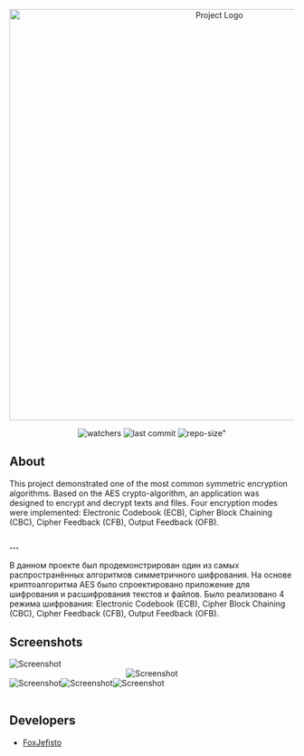 <p align="center">
      <img src="https://i.imgur.com/k47ofqW.png" alt="Project Logo" width="726">
</p>

<p align="center">
    <img src="https://img.shields.io/github/watchers/FoxJefisto/FootballTrackerWPF?style=social" alt="watchers">
    <img src="https://img.shields.io/github/last-commit/FoxJefisto/FootballTrackerWPF" alt="last commit">
    <img src="https://img.shields.io/github/repo-size/FoxJefisto/FootballTrackerWPF" alt=repo-size">
</p>

## About

This project demonstrated one of the most common symmetric encryption algorithms. Based on the AES crypto-algorithm, an application was designed to encrypt and decrypt texts and files. Four encryption modes were implemented: Electronic Codebook (ECB), Cipher Block Chaining (CBC), Cipher Feedback (CFB), Output Feedback (OFB).

### ...

В данном проекте был продемонстрирован один из самых распространённых алгоритмов симметричного шифрования. На основе криптоалгоритма AES было спроектировано приложение для шифрования и расшифрования текстов и файлов. Было реализовано 4 режима шифрования: Electronic Codebook (ECB), Cipher Block Chaining (CBC), Cipher Feedback (CFB), Output Feedback (OFB).

## Screenshots

<table>
    <tr>
            <img src="https://i.imgur.com/GgMCYTk.png" alt="Screenshot">
    </tr>
    <tr>
    <div align="center">
                <img src="https://i.imgur.com/soqVC73.png" alt="Screenshot">
    </div>
    </tr>
    <tr>
            <img src="https://i.imgur.com/rk0D0aV.png" alt="Screenshot">
    </tr>
    <tr>
            <img src="https://i.imgur.com/mfzmNky.png" alt="Screenshot">
    </tr>
    <tr>
            <img src="https://i.imgur.com/YE4tZZh.png" alt="Screenshot">
    </tr>
</table>

## Developers

- [FoxJefisto](https://github.com/FoxJefisto)
